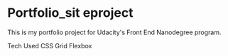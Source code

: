 # Portfolio_sit eproject
This is my portfolio project for Udacity's Front End Nanodegree program.

Tech Used
CSS Grid
Flexbox

